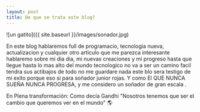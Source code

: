 ```yaml
---
layout: post
title: De que se trata este blog?
---
```

![un gatito]({{ site.baseurl }}/images/sonador.jpg)


En este blog hablaremos full de programacio, tecnologia nueva, actualizacion y cualquier otro articulo que me parezca interesante
hablaremo sobre mi dia dia, mi nuevas creaciones y mi progreso hasta que llegue hasta lo mas alto del mundo tecnologico no va a ser un camino facil tendra sus actibajos de todo no me guardare nada este blo sera testigo de mi exito porque eso si para soñador junior rojas. Y como El QUE NUNCA SUEÑA NUNCA PROGRESA, y me considero un soñador de gran escala .

En Plena transformación: Como decía Gandhi "Nosotros tenemos que ser el cambio que queremos ver en el mundo" 🌎
